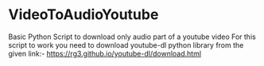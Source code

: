 # VideoToAudioYoutube
Basic Python Script to download only audio part of a youtube video
For this script to work you need to download youtube-dl python library from the given link:-
https://rg3.github.io/youtube-dl/download.html
